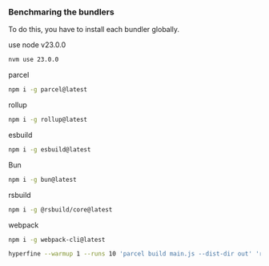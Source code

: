 ### Benchmaring the bundlers

To do this, you have to install each bundler globally.

use node v23.0.0

```zsh
nvm use 23.0.0
```

parcel

```zsh
npm i -g parcel@latest
```

rollup

```zsh
npm i -g rollup@latest
```

esbuild

```zsh
npm i -g esbuild@latest
```

Bun

```zsh
npm i -g bun@latest
```

rsbuild

```zsh
npm i -g @rsbuild/core@latest
```

webpack

```zsh
npm i -g webpack-cli@latest
```

```zsh
hyperfine --warmup 1 --runs 10 'parcel build main.js --dist-dir out' 'rollup main.js --file=out/main.js --plugins=terser --sourcemap --minifyInternalExports' 'esbuild main.js --bundle --outfile=out/main.js --sourcemap --minify' 'bun build main.js --outdir ./out --minify --sourcemap=external' 'rsbuild build --config=rsbuild.config.ts' 'webpack-cli build --config=webpack.config.js'
```
